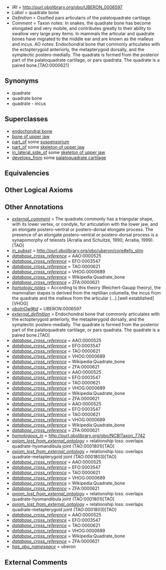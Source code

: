  * *IRI* = http://purl.obolibrary.org/obo/UBERON_0006597
 * *Label* = quadrate bone
 * *Definition* = Ossified pars articularis of the palatoquadrate cartilage.
 * *Comment* = Taxon notes: In snakes, the quadrate bone has become elongated and very mobile, and contributes greatly to their ability to swallow very large prey items. In mammals the articular and quadrate bones have migrated to the middle ear and are known as the malleus and incus. AO notes: Endochondral bone that commonly articulates with the ectopterygoid anteriorly, the metapterygoid dorsally, and the symplectic postero-medially. The quadrate is formed from the posterior part of the palatoquadrate cartilage, or pars quadrata. The quadrate is a paired bone.[TAO:0000621]

## Synonyms

 * quadrate
 * quadrate bone
 * quadrate - incus

## Superclasses

 * [endochondral bone](../../UBERON/13/UBERON_0002513.md)
 * [bone of upper jaw](../../UBERON/97/UBERON_0011597.md)
 * [part_of](../../BFO/50/BFO_0000050.md) some [suspensorium](../../UBERON/08/UBERON_0003108.md)
 * [part_of](../../BFO/50/BFO_0000050.md) some [skeleton of upper jaw](../../UBERON/77/UBERON_0003277.md)
 * [in_lateral_side_of](../../BSPO/26/BSPO_0000126.md) some [skeleton of upper jaw](../../UBERON/77/UBERON_0003277.md)
 * [develops_from](../../RO/02/RO_0002202.md) some [palatoquadrate cartilage](../../UBERON/52/UBERON_0004752.md)

## Equivalencies


## Other Logical Axioms


## Other Annotations

 * *[external_comment](../../UBPROP/05/UBPROP_0000005.md)* = The quadrate commonly has a triangular shape, with its lower vertex, or condyle, for articulation with the lower jaw, and an elongate postero-ventral or postero-dorsal elongate process. The presence of an elongate postero-ventral or postero-dorsal process is a synapomorphy of teleosts (Arratia and Schultze, 1990; Arratia, 1999).[TAO]
 * *[in_subset](../../et/oboInOwl#inSubset.md)* = http://purl.obolibrary.org/obo/uberon/core#efo_slim
 * *[database_cross_reference](../../ef/oboInOwl#hasDbXref.md)* = AAO:0000525
 * *[database_cross_reference](../../ef/oboInOwl#hasDbXref.md)* = EFO:0003547
 * *[database_cross_reference](../../ef/oboInOwl#hasDbXref.md)* = TAO:0000621
 * *[database_cross_reference](../../ef/oboInOwl#hasDbXref.md)* = VHOG:0000689
 * *[database_cross_reference](../../ef/oboInOwl#hasDbXref.md)* = Wikipedia:Quadrate_bone
 * *[database_cross_reference](../../ef/oboInOwl#hasDbXref.md)* = ZFA:0000621
 * *[homology_notes](../../UBPROP/03/UBPROP_0000003.md)* = According to this theory (Reichert-Gaupp theory), the mammalian stapes is derived from the reptilian columella, the incus from the quadrate and the malleus from the articular (...).[well established][VHOG]
 * *[oboInOwl#id](../../id/oboInOwl#id.md)* = UBERON:0006597
 * *[external_definition](../../UBPROP/01/UBPROP_0000001.md)* = Endochondral bone that commonly articulates with the ectopterygoid anteriorly, the metapterygoid dorsally, and the symplectic postero-medially. The quadrate is formed from the posterior part of the palatoquadrate cartilage, or pars quadrata. The quadrate is a paired bone.[TAO]
 * *[database_cross_reference](../../ef/oboInOwl#hasDbXref.md)* = AAO:0000525
 * *[database_cross_reference](../../ef/oboInOwl#hasDbXref.md)* = EFO:0003547
 * *[database_cross_reference](../../ef/oboInOwl#hasDbXref.md)* = TAO:0000621
 * *[database_cross_reference](../../ef/oboInOwl#hasDbXref.md)* = VHOG:0000689
 * *[database_cross_reference](../../ef/oboInOwl#hasDbXref.md)* = Wikipedia:Quadrate_bone
 * *[database_cross_reference](../../ef/oboInOwl#hasDbXref.md)* = ZFA:0000621
 * *[database_cross_reference](../../ef/oboInOwl#hasDbXref.md)* = AAO:0000525
 * *[database_cross_reference](../../ef/oboInOwl#hasDbXref.md)* = EFO:0003547
 * *[database_cross_reference](../../ef/oboInOwl#hasDbXref.md)* = TAO:0000621
 * *[database_cross_reference](../../ef/oboInOwl#hasDbXref.md)* = VHOG:0000689
 * *[database_cross_reference](../../ef/oboInOwl#hasDbXref.md)* = Wikipedia:Quadrate_bone
 * *[database_cross_reference](../../ef/oboInOwl#hasDbXref.md)* = ZFA:0000621
 * *[database_cross_reference](../../ef/oboInOwl#hasDbXref.md)* = AAO:0000525
 * *[database_cross_reference](../../ef/oboInOwl#hasDbXref.md)* = EFO:0003547
 * *[database_cross_reference](../../ef/oboInOwl#hasDbXref.md)* = TAO:0000621
 * *[database_cross_reference](../../ef/oboInOwl#hasDbXref.md)* = VHOG:0000689
 * *[database_cross_reference](../../ef/oboInOwl#hasDbXref.md)* = Wikipedia:Quadrate_bone
 * *[database_cross_reference](../../ef/oboInOwl#hasDbXref.md)* = ZFA:0000621
 * *[homologous_in](../../core#homologous/in/core#homologous_in.md)* = http://purl.obolibrary.org/obo/NCBITaxon_7742
 * *[axiom_lost_from_external_ontology](../../UBPROP/02/UBPROP_0000002.md)* = relationship loss: overlaps quadrate-hyomandibula joint (TAO:0001801)[TAO]
 * *[axiom_lost_from_external_ontology](../../UBPROP/02/UBPROP_0000002.md)* = relationship loss: overlaps quadrate-metapterygoid joint (TAO:0001803)[TAO]
 * *[database_cross_reference](../../ef/oboInOwl#hasDbXref.md)* = AAO:0000525
 * *[database_cross_reference](../../ef/oboInOwl#hasDbXref.md)* = EFO:0003547
 * *[database_cross_reference](../../ef/oboInOwl#hasDbXref.md)* = TAO:0000621
 * *[database_cross_reference](../../ef/oboInOwl#hasDbXref.md)* = VHOG:0000689
 * *[database_cross_reference](../../ef/oboInOwl#hasDbXref.md)* = Wikipedia:Quadrate_bone
 * *[database_cross_reference](../../ef/oboInOwl#hasDbXref.md)* = ZFA:0000621
 * *[axiom_lost_from_external_ontology](../../UBPROP/02/UBPROP_0000002.md)* = relationship loss: overlaps quadrate-hyomandibula joint (TAO:0001801)[TAO]
 * *[axiom_lost_from_external_ontology](../../UBPROP/02/UBPROP_0000002.md)* = relationship loss: overlaps quadrate-metapterygoid joint (TAO:0001803)[TAO]
 * *[database_cross_reference](../../ef/oboInOwl#hasDbXref.md)* = AAO:0000525
 * *[database_cross_reference](../../ef/oboInOwl#hasDbXref.md)* = EFO:0003547
 * *[database_cross_reference](../../ef/oboInOwl#hasDbXref.md)* = TAO:0000621
 * *[database_cross_reference](../../ef/oboInOwl#hasDbXref.md)* = VHOG:0000689
 * *[database_cross_reference](../../ef/oboInOwl#hasDbXref.md)* = Wikipedia:Quadrate_bone
 * *[database_cross_reference](../../ef/oboInOwl#hasDbXref.md)* = ZFA:0000621
 * *[has_obo_namespace](../../ce/oboInOwl#hasOBONamespace.md)* = uberon

## External Comments

